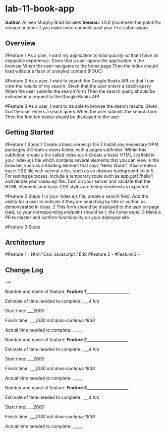 # lab-11-book-app


**Author**: Ailleen Murphy  Brad Smialek
**Version**: 1.0.0 (increment the patch/fix version number if you make more commits past your first submission)

## Overview
#Feature 1
As a user, I want my application to load quickly so that I have an enjoyable experience.
Given that a user opens the application in the browser
When the user navigates to the home page
Then the index should load without a flash of unstyled content (FOUC)

#Feature 2
As a user, I want to search the Google Books API so that I can view the results of my search.
Given that the user enters a seach query
When the user submits the search form
Then the search query should be included in a request to the Google Books API

#Feature 3
As a user, I want to be able to browse the search results.
Given that the user enters a seach query
When the user submits the search form
Then the first ten books should be displayed to the user



## Getting Started
#Feature 1 Steps
1 Create a basic server.js file
2 Install any necessary NPM packages
3 Create a views folder, with a pages subfolder. Within this subfolder, create a file called index.ejs
4 Create a basic HTML scaffold in your index.ejs file which contains several elements that you can view in the browser, such as a heading element that says "Hello World". Also create a basic CSS file with several rules, such as an obvious background color
5 For testing purposes, include a temporary route such as app.get('/hello') and render your index.ejs file. Turn on your server and validate that the HTML elements and basic CSS styles are being rendered as expected

#Feature 2 Steps
1 In your index.ejs file, create a search field. Add the ability for a user to indicate if they are searching by title or author, as demonstrated in class.
2 This form should be displayed to the user on page load, so your corresponding endpoint should be /, the home route.
3 Make a PR to master and confirm functionality on your deployed site.

#Feature 3 Steps


## Architecture
#Feature 1 - Html/ Css/ Javascript / EJS
#Feature 2 -
#Feature 3 -

## Change Log
<!-- Use this area to document the iterative changes made to your application as each feature is successfully implemented. Use time stamps. Here's an examples:

01-01-2001 4:59pm - Application now has a fully-functional express server, with GET and POST routes for the book resource.

## Credits and Collaborations
<!-- Give credit (and a link) to other people or resources that helped you build this application. -->
-->

Number and name of feature: _____Feature 1___________________________

Estimate of time needed to complete: ____4 hrs_

Start time: ____2000_

Finish time: ____2130 not done    continue 1830_

Actual time needed to complete: _____


Number and name of feature: _____Feature 2__________________________

Estimate of time needed to complete: ____4 hrs_

Start time: ____2000_

Finish time: ____2130 not done    continue 1830_

Actual time needed to complete: _____


Number and name of feature: _____Feature 3__________________________

Estimate of time needed to complete: ____4 hrs_

Start time: ____2000_

Finish time: ____2130 not done    continue 1830_

Actual time needed to complete: _____
